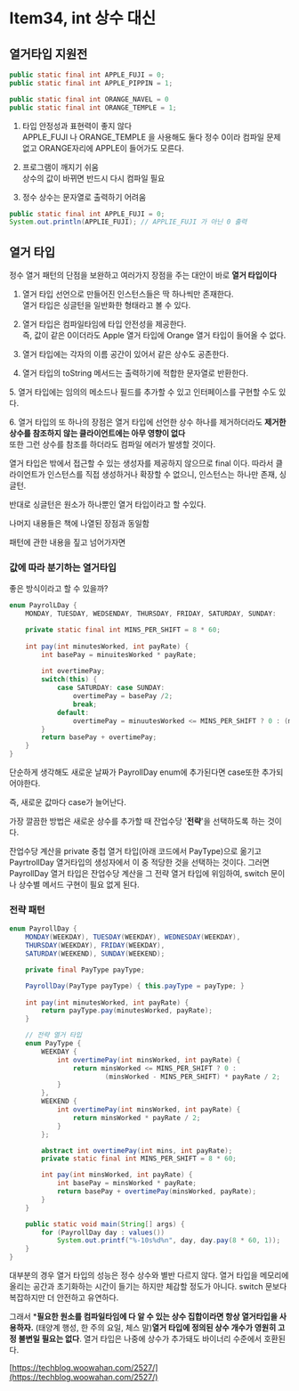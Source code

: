 # Item34, int 상수 대신

## 열거타입 지원전

```java
public static final int APPLE_FUJI = 0;
public static final int APPLE_PIPPIN = 1;

public static final int ORANGE_NAVEL = 0
public static final int ORANGE_TEMPLE = 1;
```

1. 타입 안정성과 표현력이 좋지 않다  
APPLE_FUJI 나 ORANGE_TEMPLE 을 사용해도 둘다 정수 0이라 컴파일 문제 없고 ORANGE자리에 APPLE이 들어가도 모른다.

1. 프로그램이 깨지기 쉬움  
상수의 값이 바뀌면 반드시 다시 컴파일 필요

1. 정수 상수는 문자열로 출력하기 어려움

```java
public static final int APPLE_FUJI = 0;
System.out.println(APPLIE_FUJI); // APPLIE_FUJI 가 아닌 0 출력
```

## 열거 타입

정수 열거 패턴의 단점을 보완하고 여러가지 장점을 주는 대안이 바로 **열거 타입이다**   

1. 열거 타입 선언으로 만들어진 인스턴스들은 딱 하나씩만 존재한다.  
열거 타입은 싱글턴을 일반화한 형태라고 볼 수 있다.

2. 열거 타입은 컴파일타임에 타입 안전성을 제공한다.  
즉, 값이 같은 0이더라도 Apple 열거 타입에 Orange 열거 타입이 들어올 수 없다.  

3. 열거 타입에는 각자의 이름 공간이 있어서 같은 상수도 공존한다.

4. 열거 타입의 toString 메서드는 출력하기에 적합한 문자열로 반환한다.

5. 열거 타입에는 임의의 메소드나 필드를 추가할 수 있고 인터페이스를 구현할 수도 있다.

6. 열거 타입의 또 하나의 장점은 열거 타입에 선언한 상수 하나를 제거하더라도 **제거한 상수를 참조하지 않는 클라이언트에는 아무 영향이 없다**  
    또한 그런 상수를 참조를 하더라도 컴파일 에러가 발생할 것이다.

열거 타입은 밖에서 접근할 수 있는 생성자를 제공하지 않으므로 final 이다. 따라서 클라이언트가 인스턴스를 직접 생성하거나 확장할 수 없으니, 인스턴스는 하나만 존재, 싱글턴.

반대로 싱글턴은 원소가 하나뿐인 열거 타입이라고 할 수있다.

나머지 내용들은 책에 나열된 장점과 동일함

패턴에 관한 내용을 짚고 넘어가자면 

### 값에 따라 분기하는 열거타입

좋은 방식이라고 할 수 있을까?

```java
enum PayrolLDay {
    MONDAY, TUESDAY, WEDSENDAY, THURSDAY, FRIDAY, SATURDAY, SUNDAY:

    private static final int MINS_PER_SHIFT = 8 * 60;
    
    int pay(int minutesWorked, int payRate) {
        int basePay = minuitesWorked * payRate;
        
        int overtimePay;
        switch(this) {
            case SATURDAY: case SUNDAY:
                overtimePay = basePay /2;
                break;
            default:
                overtimePay = minuutesWorked <= MINS_PER_SHIFT ? 0 : (minutesWorked - MINS_PER_SHIFT) * payRate /  2;
        }
        return basePay + overtimePay;
    }
}
```

단순하게 생각해도 새로운 날짜가 PayrollDay enum에 추가된다면 case또한 추가되어야한다. 

즉, 새로운 값마다 case가 늘어난다.

가장 깔끔한 방법은 새로운 상수를 추가할 때 잔업수당 '**전략**'을 선택하도록 하는 것이다.

잔업수당 계산을 private 중첩 열거 타입(아래 코드에서 PayType)으로 옮기고 PayrtrollDay 열거타입의 생성자에서 이 중 적당한 것을 선택하는 것이다. 그러면 PayrollDay 열거 타입은 잔업수당 계산을 그 전략 열거 타입에 위임하여, switch 문이나 상수별 메서드 구현이 필요 없게 된다.

### 전략 패턴

```java
enum PayrollDay {
    MONDAY(WEEKDAY), TUESDAY(WEEKDAY), WEDNESDAY(WEEKDAY),
    THURSDAY(WEEKDAY), FRIDAY(WEEKDAY),
    SATURDAY(WEEKEND), SUNDAY(WEEKEND);

    private final PayType payType;

    PayrollDay(PayType payType) { this.payType = payType; }
    
    int pay(int minutesWorked, int payRate) {
        return payType.pay(minutesWorked, payRate);
    }

    // 전략 열거 타입
    enum PayType {
        WEEKDAY {
            int overtimePay(int minsWorked, int payRate) {
                return minsWorked <= MINS_PER_SHIFT ? 0 :
                        (minsWorked - MINS_PER_SHIFT) * payRate / 2;
            }
        },
        WEEKEND {
            int overtimePay(int minsWorked, int payRate) {
                return minsWorked * payRate / 2;
            }
        };

        abstract int overtimePay(int mins, int payRate);
        private static final int MINS_PER_SHIFT = 8 * 60;

        int pay(int minsWorked, int payRate) {
            int basePay = minsWorked * payRate;
            return basePay + overtimePay(minsWorked, payRate);
        }
    }

    public static void main(String[] args) {
        for (PayrollDay day : values())
            System.out.printf("%-10s%d%n", day, day.pay(8 * 60, 1));
    }
}
```

대부분의 경우 열거 타입의 성능은 정수 상수와 별반 다르지 않다. 열거 타입을 메모리에 올리는 공간과 초기화하는 시간이 들기는 하지만 체감할 정도가 아니다. switch 문보다 복잡하지만 더 안전하고 유연하다.

그래서 ***필요한 원소를 컴파일타임에 다 알 수 있는 상수 집합이라면 항상 열거타입을 사용하자.** (태양계 행성, 한 주의 요일, 체스 말)**열거 타입에 정의된 상수 개수가 영원히 고정 불변일 필요는 없다**. 열거 타입은 나중에 상수가 추가돼도 바이너리 수준에서 호환된다.

[https://techblog.woowahan.com/2527/](https://techblog.woowahan.com/2527/)
